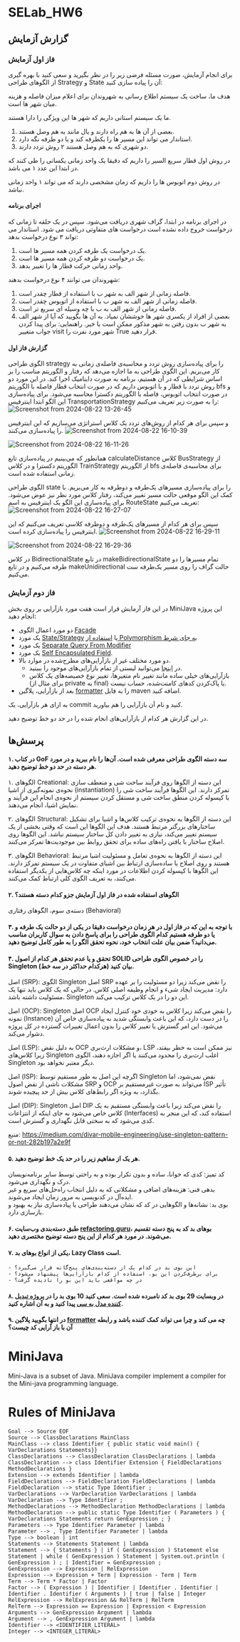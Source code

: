 # SELab_HW6

## گزارش آزمایش

### فاز اول آزمایش

برای انجام آزمایش، صورت مسئله فرضی زیر را در نظر بگیرید و سعی کنید با بهره گیری از الگوهای طراحی Strategy و State آن را پیاده سازی کنید:

هدف ما، ساخت یک سیستم اطلاع رسانی به شهروندان برای اعلام میزان فاصله و هزینه میان شهر ها است.

ما یک سیستم استانی داریم که شهر ها این ویژگی را دارا هستند.
1. بعضی از آن ها به هم راه دارند و یال مانند به هم وصل هستند.
2. استاندار می تواند این مسیر ها را یکطرفه کند و یا دو طرفه نگه دارد.
3. دو شهری که به هم وصل هستند ۲ روش تردد دارند.

در روش اول قطار سریع السیر را داریم که دقیقا یک واحد زمانی یکسانی را طی کنند که در ابتدا این عدد ۱ می باشد.

در روش دوم اتوبوس ها را داریم که زمان مشخصی دارند که می تواند ۱ واحد زمانی نباشد.


#### اجرای برنامه
 
در اجرای برنامه در ابتدا، گراف شهری دریافت می‌شود.
سپس در یک حلقه تا زمانی که درخواست خروج داده نشده است درخواست های متفاوتی دریافت می شود.
استاندار می تواند ۳ نوع درخواست بدهد:
1. یک درخواست یک طرفه کردن همه مسیر ها است.
2. یک درخواست دو طرفه کردن همه مسیر ها است.
3. واحد زمانی حرکت قطار ها را تغییر بدهد.

شهروندان می توانند ۴ نوع درخواست بدهند:
1. فاصله زمانی از شهر الف به شهر ب با استفاده از قطار چقدر است.
2. فاصله زمانی از شهر الف به شهر ب با استفاده از اتوبوس چقدر است.
3. فاصله زمانی از شهر الف به ب با چه وسیله ای سریع تر است.
4. بعضی از افراد از یکسری شهر ها خوششان نمیاد. به آن ها بگویید که آیا از شهر الف به شهر ب بدون رفتن به شهر مذکور ممکن است یا خیر. 
راهنمایی: برای پیدا کردن جواب متغییر visit شهر مورد نفرت را True قرار دهید.

#### گزارش فاز اول
الگوی طراحی strategy را برای پیاده‌سازی روش تردد و محاسبه‌ی فاصله‌ی زمانی به کار می‌بریم. این الگوی طراحی به ما اجازه می‌دهد که رفتار و الگوریتم مناسب را بر اساس شرایطی که در آن هستیم، برنامه به صورت داینامیک اجرا کند. در این مورد دو روش تردد با قطار و با اتوبوس داریم که در صورت انتخاب قطار فاصله با الگوریتم bfs و در صورت انتخاب اتوبوس، فاصله با الگوریتم دکسترا محاسبه می‌شود. برای پیاده‌سازی این الگو ابتدا اینترفیس TransportationStrategy را به صورت زیر تعریف می‌کنیم:
![Screenshot from 2024-08-22 13-26-45](https://github.com/user-attachments/assets/71a0f198-f257-4576-8f0a-23fc694b97f7)

و سپس برای هر کدام از روش‌های تردد یک کلاس استراتژی می‌سازیم که این اینترفیس را پیاده‌سازی می‌کنند.
![Screenshot from 2024-08-22 16-10-39](https://github.com/user-attachments/assets/c69ba74b-b698-4e08-948e-a67e5d8b9553)

![Screenshot from 2024-08-22 16-11-26](https://github.com/user-attachments/assets/093bf37e-e43c-442b-a85c-628caf35c96f)

همانطور که می‌بینیم در پیاده‌سازی تابع ‌calculateDistance کلاس BusStrategy از الگوریتم دکسترا و در کلاس TrainStrategy از الگوریتم bfs برای محاسبه‌ی فاصله‌ی زمانی استفاده شده است.

الگوی طراحی state را برای پیاده‌سازی مسیرهای یک‌طرفه و دوطرفه به کار می‌بریم. با کمک این الگو موقعی حالت مسیر تغییر می‌کند، رفتار کلاس مورد نظر نیز عوض می‌شود. برای پیاده‌سازی این الگو یک اینترفیس به اسم RouteState تعریف می‌کنیم:
![Screenshot from 2024-08-22 16-27-07](https://github.com/user-attachments/assets/69a74896-a717-42b6-b697-78cfdb06795a)

سپس برای هر کدام از مسیرهای یک‌طرفه و دوطرفه کلاسی تعریف می‌کنیم که این اینترفیس را پیاده‌سازی کرده است.
![Screenshot from 2024-08-22 16-29-11](https://github.com/user-attachments/assets/059cf26e-49a1-4712-8bf6-a93cbc701030)

![Screenshot from 2024-08-22 16-29-36](https://github.com/user-attachments/assets/98f83e66-504b-42a0-a55b-614201861bc4)

در کلاس BidirectionalState در تابع makeBidirectionalState تمام مسیرها را دو طرفه می‌کنیم و در تابع makeUnidirectional حالت گراف را روی مسیر یک‌طرفه ست می‌کنیم.


### فاز دوم آزمایش
در این فاز آزمایش قرار است هفت مورد بازآرایی بر روی بخش MiniJava این پروژه انجام دهید:
- دو مورد اعمال الگوی [Facade](https://refactoring.guru/design-patterns/facade)
- یک مورد [State/Strategy](https://refactoring.guru/replace-type-code-with-state-strategy) یا [استفاده از Polymorphism به جای شرط](https://refactoring.guru/replace-conditional-with-polymorphism) 
- یک مورد [Separate Query From Modifier](https://refactoring.guru/separate-query-from-modifier)
- یک مورد [Self Encapsulated Field](https://refactoring.guru/self-encapsulate-field).
- دو مورد مختلف غیر از بازآرایی‌های مطرح‌شده در موارد بالا.
    - در [اینجا](https://refactoring.guru/refactoring/techniques) می‌توانید لیستی از تمام بازآرایی‌های موجود را ببینید.
    - بازآرایی‌های خیلی ساده مانند تغییر نام متغیرها، تغییر نوع خصیصه‌های یک کلاس (برای مثال از private به final) یا پاک‌کردن کدهای کامنت‌شده، حساب نیست.
 - بعد از بازآرایی، پلاگین [formatter](https://code.revelc.net/formatter-maven-plugin/) را به فایل maven اضافه کنید.

به ازای هر بازآرایی، یک commit کنید و نام آن بازآرایی را هم بیاورید.

در این گزارش هر کدام از بازآرایی‌های انجام شده را در حد دو خط توضیح دهید.

## پرسش‌ها


####  ۱. در کتاب GoF سه دسته الگوی طراحی معرفی شده است. آن‌ها را نام ببرید و در مورد هر دسته در حد دو خط توضیح دهید.
   
۱. الگوهای Creational: این دسته از الگوها روی فرآیند ساخت شی و منعطف سازی نحوه‌ی نمونه‌گیری از اشیا (instantiation) تمرکز دارند. این الگوها فرآیند ساخت شی را با کپسوله کردن منطق ساخت شی و مستقل کردن سیستم از نحوه‌ی انجام این فرآیند و نمایش اشیا، انجام می‌دهند.
        
۲. الگوهای Structural: این دسته از الگوها به نحوه‌ی ترکیب کلاس‌ها و اشیا برای تشکیل ساختارهای بزرگتر مرتبط هستند. هدف این الگوها این است که وقتی بخشی از یک سیستم تغییر می‌کند، نیازی به تغییر دادن کل ساختار سیستم نباشد. این الگوها روی اصلاح ساختار با یافتن راه‌های ساده برای تحقق روابط بین موجودیت‌ها تمرکز می‌کنند.

۳. الگوهای Behavioral: این دسته از الگوها به نحوه‌ی تعامل و مسئولیت اشیا مرتبط هستند و روی اصلاح یا ساده‌سازی ارتباط بین اشیای متفاوت در یک سیستم تمرکز دارند. این الگوها با کپسوله کردن اطلاعات در مورد اینکه چه کلاس‌هایی از یکدیگر استفاده می‌کنند، به تعریف الگوی کلی ارتباط کمک می‌کنند.


####  ۲. الگوهای استفاده شده در فاز اول آزمایش جزو کدام دسته هستند؟  
دسته‌ی سوم، الگوهای رفتاری (Behavioral)

####  ۳. با توجه به این که در فاز اول در هر زمان درخواست دقیقا در یکی از دو حالت یک طرفه و یا دو طرفه هستیم کدام الگوی طراحی را برای پاسخ دادن به سوال کاربران مناسب می‌دانید؟ ضمن بیان علت انتخاب خود، نحوه تحقق الگو را به طور کامل توضیح دهید.  


####  ۴. تحقق و یا عدم تحقق هر کدام از اصول SOLID را در خصوص الگوی طراحی Singleton بیان کنید (هرکدام حداکثر در سه خط).  

اصل (SRP): الگوی Singleton اصل SRP را نقض می‌کند زیرا دو مسئولیت را بر عهده دارد: مدیریت ایجاد شیء و انجام وظیفه اصلی کلاس. در حالی که یک کلاس باید تنها یک مسئولیت داشته باشد، Singleton این دو را در یک کلاس ترکیب می‌کند.

اصل (OCP): Singleton اصل OCP را نقض می‌کند زیرا کلاس به خودی خود کنترل ایجاد نمونه (Instance) را در دست دارد، که این باعث وابستگی شدید به پیاده‌سازی خاص آن می‌شود. این امر گسترش یا تغییر کلاس را بدون اعمال تغییرات گسترده در کل پروژه دشوار می‌کند.

اصل (LSP): به دلیل نقض OCP و مشکلات ارث‌بری، LSP نیز ممکن است به خطر بیفتد، زیرا کلاس‌های Singleton اغلب ارث‌بری را محدود می‌کنند یا اگر اجازه دهند، الگوی Singleton دیگر معتبر نخواهد بود.

اصل (ISP): اگرچه این اصل به طور مستقیم توسط Singleton نقض نمی‌شود، اما مشکلات ناشی از نقض اصول SRP و OCP می‌تواند به صورت غیرمستقیم بر ISP تأثیر بگذارد، به ویژه اگر رابط‌های کلاس بیش از حد پیچیده شوند.

اصل (DIP): Singleton اصل DIP را نقض می‌کند زیرا باعث وابستگی مستقیم به یک کلاس خاص می‌شود به جای اینکه از انتزاعات (Interfaces) استفاده کند، که این منجر به کدی می‌شود که به سختی قابل نگهداری و گسترش است.

 منبع: https://medium.com/divar-mobile-engineering/use-singleton-pattern-or-not-282b197a2e9f

####  ۵. هر یک از مفاهیم زیر را در حد یک خط توضیح دهید.

   کد تمیز: کدی که خوانا، ساده و بدون تکرار بوده و به راحتی توسط سایر برنامه‌نویسان درک و نگهداری می‌شود.  
   بدهی فنی: هزینه‌های اضافی و مشکلاتی که به دلیل انتخاب راه‌حل‌های سریع و غیر ایده‌آل در کدنویسی به مرور زمان ایجاد می‌شوند.  
   بوی بد: نشانه‌ها و الگوهایی در کد که نشان می‌دهند طراحی یا پیاده‌سازی نیاز به بهبود و بازسازی دارد.  

####  ۶. طبق دسته‌بندی وب‌سایت [refactoring.guru](https://refactoring.guru/refactoring/smells)، بوهای بد کد به پنج دسته تقسیم می‌شوند. در مورد هر کدام از این پنج دسته توضیح مختصری دهید.

####  ۷. یکی از انواع بوهای بد، Lazy Class است.
    - این بوی بد در کدام یک از دسته‌بندی‌های پنج‌گانه قرار می‌گیرد؟
    - برای برطرف‌کردن این بو، استفاده از کدام بازآرایی‌ها پیشنهاد می‌شود؟
    - در چه مواقعی باید این بو را نادیده گرفت؟

####  ۸. در وبسایت 29 بوی بد کد نامبرده شده است. سعی کنید 10 بوی بد را در [پروژه تبدیل کننده مدل به سی](https://github.com/bigsheykh/Convert_UML_to_ANSI_C) پیدا کنید و به آن اشاره کنید.

####  ۹. در انتها بگویید پلاگین [formatter](https://code.revelc.net/formatter-maven-plugin/) چه می کند و چرا می تواند کمک کننده باشد و رابطه آن با باز آرایی کد چیست؟






# MiniJava
Mini-Java is a subset of Java. MiniJava compiler implement a compiler for the Mini-java
programming language.

# Rules of MiniJava
```
Goal --> Source EOF
Source --> ClassDeclarations MainClass
MainClass --> class Identifier { public static void main() { VarDeclarations Statements}}
ClassDeclarations --> ClassDeclaration ClassDeclarations | lambda
ClassDeclaration --> class Identifier Extension { FieldDeclarations MethodDeclarations }
Extension --> extends Identifier | lambda
FieldDeclarations --> FieldDeclaration FieldDeclarations | lambda
FieldDeclaration --> static Type Identifier ;
VarDeclarations --> VarDeclaration VarDeclarations | lambda
VarDeclaration --> Type Identifier ;
MethodDeclarations --> MethodDeclaration MethodDeclarations | lambda
MethodDeclaration --> public static Type Identifier ( Parameters ) { VarDeclarations Statements return GenExpression ; }
Parameters --> Type Identifier Parameter | lambda
Parameter --> , Type Identifier Parameter | lambda
Type --> boolean | int
Statements --> Statements Statement | lambda
Statement --> { Statements } | if ( GenExpression ) Statement else Statement | while ( GenExpression ) Statement | System.out.println ( GenExpression ) ; | Identifier = GenExpression ;
GenExpression --> Expression | RelExpression
Expression --> Expression + Term | Expression - Term | Term
Term --> Term * Factor | Factor
Factor --> ( Expression ) | Identifier | Identifier . Identifier | Identifier . Identifier ( Arguments ) | true | false | Integer
RelExpression --> RelExpression && RelTerm | RelTerm
RelTerm --> Expression == Expression | Expression < Expression
Arguments --> GenExpression Argument | lambda
Argument --> , GenExpression Argument | lambda
Identifier --> <IDENTIFIER_LITERAL>
Integer --> <INTEGER_LITERAL>
```
